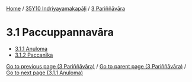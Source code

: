 
[Home](/) / [35Y10 Indriyayamakapāḷi](...md) / [3 Pariññāvāra](../35Y10/3.md)

# 3.1 Paccuppannavāra

* [3.1.1 Anuloma](3.1/3.1.1.md)
* [3.1.2 Paccanīka](3.1/3.1.2.md)

[Go to previous page (3 Pariññāvāra)](../35Y10/3.md) / [Go to parent page (3 Pariññāvāra)](../35Y10/3.md) / [Go to next page (3.1.1 Anuloma)](3.1/3.1.1.md)


